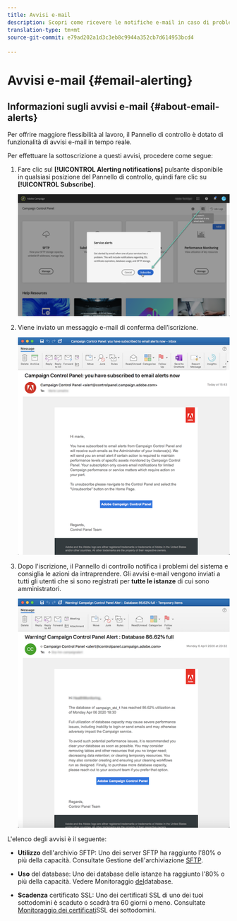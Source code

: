 ```yaml
---
title: Avvisi e-mail
description: Scopri come ricevere le notifiche e-mail in caso di problemi con le istanze di Campaign
translation-type: tm+mt
source-git-commit: e79ad202a1d3c3eb8c9944a352cb7d614953bcd4

---
```



# Avvisi e-mail {#email-alerting}

## Informazioni sugli avvisi e-mail {#about-email-alerts}

Per offrire maggiore flessibilità al lavoro, il Pannello di controllo è dotato di funzionalità di avvisi e-mail in tempo reale.

Per effettuare la sottoscrizione a questi avvisi, procedere come segue:

1. Fare clic sul **[!UICONTROL Alerting notifications]** pulsante disponibile in qualsiasi posizione del Pannello di controllo, quindi fare clic su **[!UICONTROL Subscribe]**.

   ![](assets/subscribing.png)

1. Viene inviato un messaggio e-mail di conferma dell’iscrizione.

   ![](assets/email_subscription.png)

1. Dopo l&#39;iscrizione, il Pannello di controllo notifica i problemi del sistema e consiglia le azioni da intraprendere. Gli avvisi e-mail vengono inviati a tutti gli utenti che si sono registrati per **tutte le istanze** di cui sono amministratori.

   ![](assets/alert_sample.png)


L&#39;elenco degli avvisi è il seguente:

* **Utilizzo** dell&#39;archivio SFTP: Uno dei server SFTP ha raggiunto l&#39;80% o più della capacità. Consultate Gestione dell&#39;archiviazione [SFTP](../../sftp/using/sftp-storage-management.md).

* **Uso** del database: Uno dei database delle istanze ha raggiunto l&#39;80% o più della capacità. Vedere Monitoraggio [del](../../performance-monitoring/using/database-monitoring.md)database.

* **Scadenza** certificato SSL: Uno dei certificati SSL di uno dei tuoi sottodomini è scaduto o scadrà tra 60 giorni o meno. Consultate [Monitoraggio dei certificati](../../subdomains-certificates/using/monitoring-ssl-certificates.md)SSL dei sottodomini.

